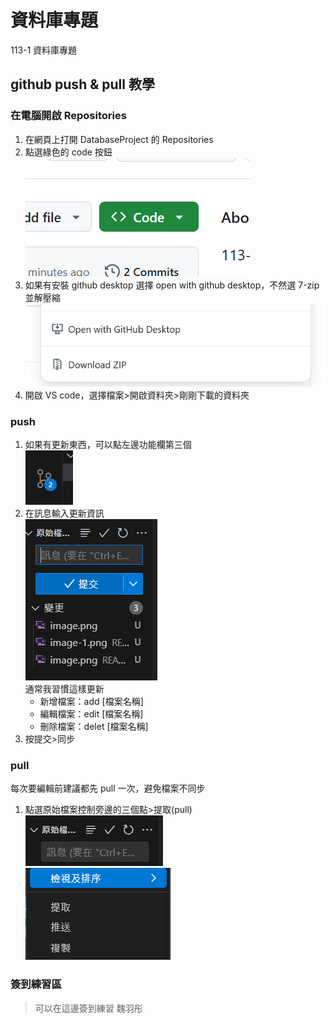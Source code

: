# 資料庫專題
 113-1 資料庫專題

## github push & pull 教學
### 在電腦開啟 Repositories
1. 在網頁上打開 DatabaseProject 的 Repositories
2. 點選綠色的 code 按鈕 <br>
    ![alt text](README_img/image.png)
3. 如果有安裝 github desktop 選擇 open with github desktop，不然選 7-zip 並解壓縮<br>
    ![alt text](README_img/image-1.png)
4. 開啟 VS code，選擇檔案>開啟資料夾>剛剛下載的資料夾
### push
1. 如果有更新東西，可以點左邊功能欄第三個<br>
    ![alt text](README_img/image-2.png)
2. 在訊息輸入更新資訊<br>
    ![alt text](README_img/image-3.png)<br>
    通常我習慣這樣更新
    - 新增檔案：add [檔案名稱]
    - 編輯檔案：edit [檔案名稱]
    - 刪除檔案：delet [檔案名稱]
3. 按提交>同步
### pull
每次要編輯前建議都先 pull 一次，避免檔案不同步
1. 點選原始檔案控制旁邊的三個點>提取(pull)<br>
    ![alt text](README_img/image-4.png)<br>
    ![alt text](README_img/image-5.png)

### 簽到練習區
> 可以在這邊簽到練習
魏羽彤
